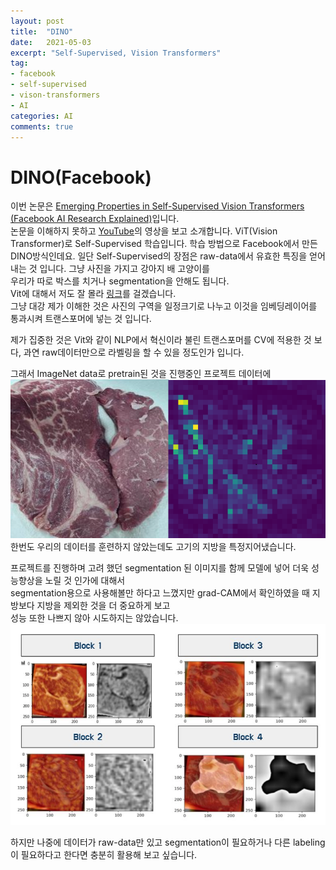 ```yaml
---
layout: post
title:  "DINO"
date:   2021-05-03
excerpt: "Self-Supervised, Vision Transformers"
tag:
- facebook
- self-supervised
- vison-transformers
- AI
categories: AI
comments: true
---
```

# DINO(Facebook)
이번 논문은 [Emerging Properties in Self-Supervised Vision Transformers (Facebook AI Research Explained)](https://arxiv.org/pdf/2104.14294.pdf)입니다.  
논문을 이해하지 못하고 [YouTube](https://www.youtube.com/watch?v=h3ij3F3cPIk)의 영상을 보고 소개합니다.
 ViT(Vision Transformer)로 Self-Supervised 학습입니다. 학습 방법으로 Facebook에서 만든 DINO방식인데요. 
일단 Self-Supervised의 장점은 raw-data에서 유효한 특징을 얻어내는 것 입니다. 그냥 사진을 가지고 강아지 배 고양이를  
우리가 따로 박스를 치거나 segmentation을 안해도 됩니다.  
Vit에 대해서 저도 잘 몰라 [링크](https://engineer-mole.tistory.com/133)를 걸겠습니다.  
그냥 대강 제가 이해한 것은 사진의 구역을 일정크기로 나누고 이것을 임베딩레이어를 통과시켜 트랜스포머에 넣는 것 입니다.  

제가 집중한 것은 Vit와 같이 NLP에서 혁신이라 불린 트랜스포머를 CV에 적용한 것 보다, 과연 raw데이터만으로 라벨링을 할 수 있을 정도인가 입니다.

그래서 ImageNet data로 pretrain된 것을 진행중인 프로젝트 데이터에 
![](https://raw.githubusercontent.com/HSC-1/HSC-1.github.io/main/_posts/image/meat.png)
한번도 우리의 데이터를 훈련하지 않았는데도 고기의 지방을 특정지어냈습니다.  


프로젝트를 진행하며 고려 했던 segmentation 된 이미지를 함께 모델에 넣어 더욱 성능향상을 노릴 것 인가에 대해서  
segmentation용으로 사용해볼만 하다고 느꼈지만 grad-CAM에서 확인하였을 때 지방보다 지방을 제외한 것을 더 중요하게 보고  
성능 또한 나쁘지 않아 시도하지는 않았습니다.  
![](https://raw.githubusercontent.com/HSC-1/HSC-1.github.io/main/_posts/image/beef_grad_cam.JPG)  

하지만 나중에 데이터가 raw-data만 있고 segmentation이 필요하거나 다른 labeling이 필요하다고 한다면 충분히 활용해 보고 싶습니다.  
